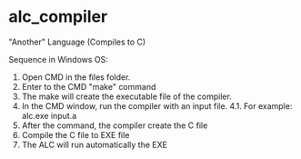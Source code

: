 # alc_compiler
"Another" Language (Compiles to C)

Sequence in Windows OS:
1.	Open CMD in the files folder.
2.	Enter to the CMD "make" command
3.	The make will create the executable file of the compiler.
4.	In the CMD window, run the compiler with an input file.
  4.1.	For example: alc.exe input.a
5.	After the command, the compiler create the C file
6.	Compile the C file to EXE file
7.	The ALC will run automatically the EXE
